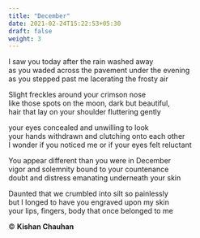 ```yaml
---
title: "December"
date: 2021-02-24T15:22:53+05:30
draft: false
weight: 3
---
```

I saw you today after the rain washed away\
as you waded across the pavement under the evening\
as you stepped past me lacerating the frosty air

Slight freckles around your crimson nose\
like those spots on the moon, dark but beautiful,\
hair that lay on your shoulder fluttering gently

your eyes concealed and unwilling to look\
your hands withdrawn and clutching onto each other\
I wonder if you noticed me or if your eyes felt reluctant

You appear different than you were in December\
vigor and solemnity bound to your countenance\
doubt and distress emanating underneath your skin

Daunted that we crumbled into silt so painlessly\
but I longed to have you engraved upon my skin\
your lips, fingers, body that once belonged to me

© **Kishan Chauhan**
